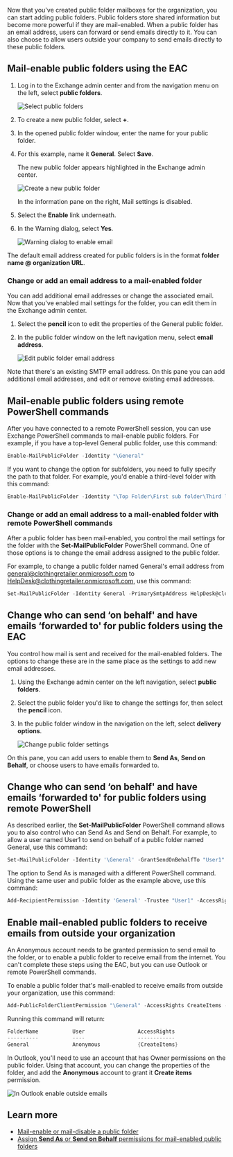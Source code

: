 Now that you've created public folder mailboxes for the organization, you can start adding public folders. Public folders store shared information but become more powerful if they are mail-enabled. When a public folder has an email address, users can forward or send emails directly to it. You can also choose to allow users outside your company to send emails directly to these public folders.

## Mail-enable public folders using the EAC

1. Log in to the Exchange admin center and from the navigation menu on the left, select **public folders**.

   ![Select public folders](../media/select-public-folders.png)

2. To create a new public folder, select **+**.
3. In the opened public folder window, enter the name for your public folder.
4. For this example, name it **General**. Select **Save**.

   The new public folder appears highlighted in the Exchange admin center.

   ![Create a new public folder](../media/create-new-public-folder.png)

   In the information pane on the right, Mail settings is disabled.

5. Select the **Enable** link underneath.
6. In the Warning dialog, select **Yes**.

   ![Warning dialog to enable email](../media/warning-dialog.png)

The default email address created for public folders is in the format **folder name @ organization URL**.

### Change or add an email address to a mail-enabled folder

You can add additional email addresses or change the associated email. Now that you've enabled mail settings for the folder, you can edit them in the Exchange admin center.

1. Select the **pencil** icon to edit the properties of the General public folder.
2. In the public folder window on the left navigation menu, select **email address**.

   ![Edit public folder email address](../media/edit-email-address.png)

Note that there's an existing SMTP email address. On this pane you can add additional email addresses, and edit or remove existing email addresses.

## Mail-enable public folders using remote PowerShell commands

After you have connected to a remote PowerShell session, you can use Exchange PowerShell commands to mail-enable public folders. For example, if you have a top-level General public folder, use this command:

```powershell
Enable-MailPublicFolder -Identity "\General"
```

If you want to change the option for subfolders, you need to fully specify the path to that folder. For example, you'd enable a third-level folder with this command:

```powershell
Enable-MailPublicFolder -Identity "\Top Folder\First sub folder\Third level folder"
```

### Change or add an email address to a mail-enabled folder with remote PowerShell commands

After a public folder has been mail-enabled, you control the mail settings for the folder with the **Set-MailPublicFolder** PowerShell command. One of those options is to change the email address assigned to the public folder.

For example, to change a public folder named General's email address from general@clothingretailer.onmicrosoft.com to HelpDesk@clothingretailer.onmicrosoft.com, use this command:

```powershell
Set-MailPublicFolder -Identity General -PrimarySmtpAddress HelpDesk@clothingretailer.onmicrosoft.com -EmailAddressPolicyEnabled $false
```

## Change who can send ‘on behalf' and have emails ‘forwarded to' for public folders using the EAC

You control how mail is sent and received for the mail-enabled folders. The options to change these are in the same place as the settings to add new email addresses.

1. Using the Exchange admin center on the left navigation, select **public folders**.
2. Select the public folder you'd like to change the settings for, then select the **pencil** icon.
3. In the public folder window in the navigation on the left, select **delivery options**.

   ![Change public folder settings](../media/change-public-folder-settings.png)

On this pane, you can add users to enable them to **Send As**, **Send on Behalf**, or choose users to have emails forwarded to.

## Change who can send ‘on behalf' and have emails ‘forwarded to' for public folders using remote PowerShell

As described earlier, the **Set-MailPublicFolder** PowerShell command allows you to also control who can Send As and Send on Behalf.
For example, to allow a user named User1 to send on behalf of a public folder named General, use this command:

```powershell
Set-MailPublicFolder -Identity '\General' -GrantSendOnBehalfTo "User1"
```

The option to Send As is managed with a different PowerShell command. Using the same user and public folder as the example above, use this command:

```powershell
Add-RecipientPermission -Identity 'General' -Trustee "User1" -AccessRights 'SendAs'
```

## Enable mail-enabled public folders to receive emails from outside your organization

An Anonymous account needs to be granted permission to send email to the folder, or to enable a public folder to receive email from the internet. You can't complete these steps using the EAC, but you can use Outlook or remote PowerShell commands.

To enable a public folder that's mail-enabled to receive emails from outside your organization, use this command:

```powershell
Add-PublicFolderClientPermission "\General" -AccessRights CreateItems -User Anonymous
```

Running this command will return:

```powershell
FolderName           User                 AccessRights                           SharingPermissionFlags
----------           ----                 ------------                           ----------------------
General              Anonymous            {CreateItems}
```

In Outlook, you'll need to use an account that has Owner permissions on the public folder. Using that account, you can change the properties of the folder, and add the **Anonymous** account to grant it **Create items** permission.

![In Outlook enable outside emails](../media/outlook-enable-outside-emails.png)

## Learn more

- [Mail-enable or mail-disable a public folder](/exchange/collaboration-exo/public-folders/enable-or-disable-mail-for-public-folder?azure-portal=true)
- [Assign **Send As** or **Send on Behalf** permissions for mail-enabled public folders](/exchange/collaboration-exo/public-folders/assign-permissions-mail-enabled-pfs?azure-portal=true)
